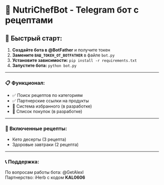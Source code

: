 # 🤖 NutriChefBot - Telegram бот с рецептами

## 🚀 Быстрый старт:

1. **Создайте бота в @BotFather** и получите токен  
2. **Замените `ВАШ_ТОКЕН_ОТ_BOTFATHER`** в файле `bot.py`  
3. **Установите зависимости:** `pip install -r requirements.txt`  
4. **Запустите бота:** `python bot.py`  

---

### 📋 Функционал:

- ✅ Поиск рецептов по категориям  
- ✅ Партнерские ссылки на продукты  
- 🔄 Система избранного (в разработке)  
- 🔄 Список покупок (в разработке)  

---

### 🍫 Включенные рецепты:

- Кето десерты (3 рецепта)  
- Здоровые завтраки (2 рецепта)  

---

### 📞 Поддержка:
По вопросам работы бота: @GetAlexl  
Партнерство: iHerb с кодом **KAL0606**

